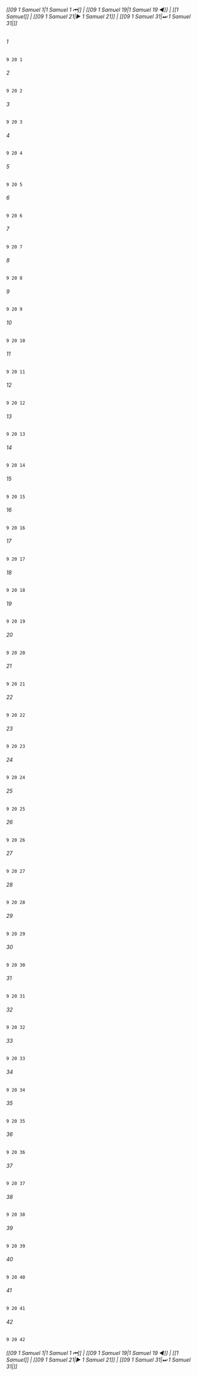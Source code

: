
###### [[09 1 Samuel 1|1 Samuel 1 ⏮]] | [[09 1 Samuel 19|1 Samuel 19 ◀]] | [[1 Samuel]] | [[09 1 Samuel 21|▶ 1 Samuel 21]] | [[09 1 Samuel 31|⏭ 1 Samuel 31|]]

###### 1
``` verse
9 20 1 
```
###### 2
``` verse
9 20 2 
```
###### 3
``` verse
9 20 3 
```
###### 4
``` verse
9 20 4 
```
###### 5
``` verse
9 20 5 
```
###### 6
``` verse
9 20 6 
```
###### 7
``` verse
9 20 7 
```
###### 8
``` verse
9 20 8 
```
###### 9
``` verse
9 20 9 
```
###### 10
``` verse
9 20 10 
```
###### 11
``` verse
9 20 11 
```
###### 12
``` verse
9 20 12 
```
###### 13
``` verse
9 20 13 
```
###### 14
``` verse
9 20 14 
```
###### 15
``` verse
9 20 15 
```
###### 16
``` verse
9 20 16 
```
###### 17
``` verse
9 20 17 
```
###### 18
``` verse
9 20 18 
```
###### 19
``` verse
9 20 19 
```
###### 20
``` verse
9 20 20 
```
###### 21
``` verse
9 20 21 
```
###### 22
``` verse
9 20 22 
```
###### 23
``` verse
9 20 23 
```
###### 24
``` verse
9 20 24 
```
###### 25
``` verse
9 20 25 
```
###### 26
``` verse
9 20 26 
```
###### 27
``` verse
9 20 27 
```
###### 28
``` verse
9 20 28 
```
###### 29
``` verse
9 20 29 
```
###### 30
``` verse
9 20 30 
```
###### 31
``` verse
9 20 31 
```
###### 32
``` verse
9 20 32 
```
###### 33
``` verse
9 20 33 
```
###### 34
``` verse
9 20 34 
```
###### 35
``` verse
9 20 35 
```
###### 36
``` verse
9 20 36 
```
###### 37
``` verse
9 20 37 
```
###### 38
``` verse
9 20 38 
```
###### 39
``` verse
9 20 39 
```
###### 40
``` verse
9 20 40 
```
###### 41
``` verse
9 20 41 
```
###### 42
``` verse
9 20 42 
```

###### [[09 1 Samuel 1|1 Samuel 1 ⏮]] | [[09 1 Samuel 19|1 Samuel 19 ◀]] | [[1 Samuel]] | [[09 1 Samuel 21|▶ 1 Samuel 21]] | [[09 1 Samuel 31|⏭ 1 Samuel 31|]]

